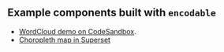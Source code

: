 ## Example components built with `encodable`

- [WordCloud demo on CodeSandbox](https://codesandbox.io/s/encodable-wordcloud-demo-k66ui?fontsize=14&hidenavigation=1&theme=dark).
- [Choropleth map in Superset](https://superset-ui.now.sh/?path=/story/chart-plugins-plugin-chart-choropleth-map--world-map)
